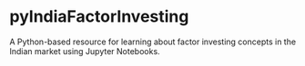 # pyIndiaFactorInvesting
A Python-based resource for learning about factor investing concepts in the Indian market using Jupyter Notebooks.
